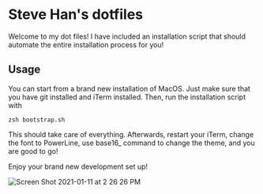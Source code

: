 # Steve Han's dotfiles
Welcome to my dot files! 
I have included an installation script that should automate the entire installation process for you!
## Usage
You can start from a brand new installation of MacOS. Just make sure that you have git installed and iTerm installed.
Then, run the installation script with 

```
zsh bootstrap.sh
```

This should take care of everything. Afterwards, restart your iTerm, change the font to PowerLine, use base16_ command to change the theme, and you are good to go! 

Enjoy your brand new development set up!

![Screen Shot 2021-01-11 at 2 26 26 PM](https://user-images.githubusercontent.com/36038610/104235095-1568ba80-541a-11eb-9248-5d7ee5f5a6e4.png)
